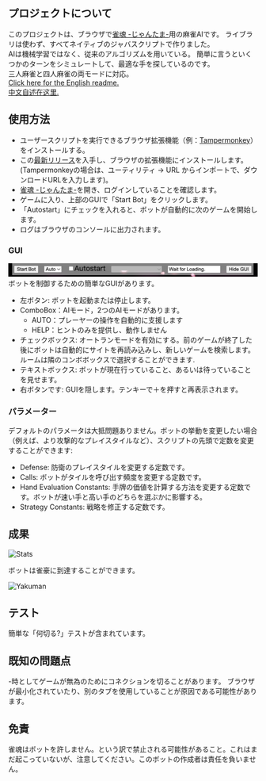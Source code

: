 ## プロジェクトについて

このプロジェクトは、ブラウザで[雀魂 -じゃんたま-](https://game.mahjongsoul.com/)用の麻雀AIです。 ライブラリは使わず、すべてネイティブのジャバスクリプトで作りました。  
AIは機械学習ではなく、従来のアルゴリズムを用いている。 簡単に言うといくつかのターンをシミュレートして、最適な手を探しているのです。  
三人麻雀と四人麻雀の両モードに対応。  
[Click here for the English readme.](https://github.com/Jimboom7/AlphaJong/blob/master/readme.md)  
[中文自述在这里.](https://github.com/Jimboom7/AlphaJong/blob/master/readme_cn.md)  

## 使用方法

* ユーザースクリプトを実行できるブラウザ拡張機能（例：[Tampermonkey](https://www.tampermonkey.net/?locale=ja)）をインストールする。
* この[最新リリース](https://github.com/Jimboom7/AlphaJong/releases)を入手し、ブラウザの拡張機能にインストールします。 (Tampermonkeyの場合は、ユーティリティ -> URL からインポートで、ダウンロードURLを入力します)。
* [雀魂 -じゃんたま-](https://game.mahjongsoul.com/)を開き、ログインしていることを確認します。
* ゲームに入り、上部のGUIで「Start Bot」をクリックします。
* 「Autostart」にチェックを入れると、ボットが自動的に次のゲームを開始します。
* ログはブラウザのコンソールに出力されます。

### GUI
![GUI](./doc/img/gui.png)
ボットを制御するための簡単なGUIがあります。  
* 左ボタン: ボットを起動または停止します。
* ComboBox：AIモード，2つのAIモードがあります。
   * AUTO：プレーヤーの操作を自動的に支援します
   * HELP：ヒントのみを提供し、動作しません
* チェックボックス: オートランモードを有効にする。前のゲームが終了した後にボットは自動的にサイトを再読み込みし、新しいゲームを検索します。ルームは隣のコンボボックスで選択することができます.
* テキストボックス: ボットが現在行っていること、あるいは待っていることを見せます。
* 右ボタンです: GUIを隠します。テンキーで＋を押すと再表示されます。

### パラメーター
デフォルトのパラメータは大抵問題ありません。ボットの挙動を変更したい場合（例えば、より攻撃的なプレイスタイルなど）、スクリプトの先頭で定数を変更することができます:

* Defense: 防衛のプレイスタイルを変更する定数です。
* Calls: ボットがタイルを呼び出す頻度を変更する定数です。
* Hand Evaluation Constants: 手牌の価値を計算する方法を変更する定数です。ボットが速い手と高い手のどちらを選ぶかに影響する。
* Strategy Constants: 戦略を修正する定数です。

## 成果

![Stats](https://i.imgur.com/30p4yAN.png)

ボットは雀豪に到達することができます。

![Yakuman](https://i.imgur.com/j6j2f2V.png)

## テスト

簡単な「何切る?」テストが含まれています。

## 既知の問題点

-時としてゲームが無為のためにコネクションを切ることがあります。 ブラウザが最小化されていたり、別のタブを使用していることが原因である可能性があります。

## 免責

雀魂はボットを許しません。という訳で禁止される可能性があること。これはまだ起こっていないが、注意してください。このボットの作成者は責任を負いません。